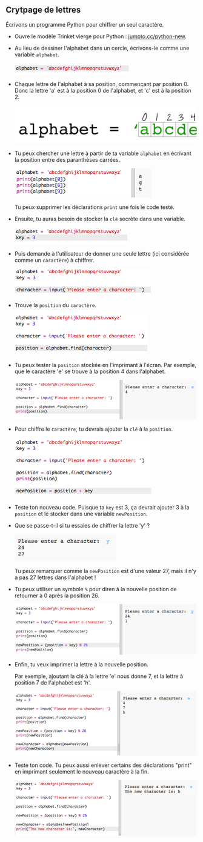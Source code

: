 ## Crytpage de lettres

Écrivons un programme Python pour chiffrer un seul caractère.

+ Ouvre le modèle Trinket vierge pour Python : <a href="http://jumpto.cc/python-new" target="_blank">jumpto.cc/python-new</a>.

+ Au lieu de dessiner l'alphabet dans un cercle, écrivons-le comme une variable `alphabet`.

	![capture d'écran](images/messages-alphabet.png)

+ Chaque lettre de l'alphabet à sa position, commençant par position 0. Donc la lettre 'a' est à la position 0 de l'alphabet, et 'c' est à la position 2.

	![capture d'écran](images/messages-array.png)

+ Tu peux chercher une lettre à partir de ta variable `alphabet` en écrivant la position entre des paranthèses carrées.

	![capture d'écran](images/messages-alphabet-array.png)

	Tu peux supprimer les déclarations `print` une fois le code testé.

+ Ensuite, tu auras besoin de stocker la `clé` secrète dans une variable.

	![capture d'écran](images/messages-key.png)

+ Puis demande à l'utilisateur de donner une seule lettre (ici considérée comme un `caractère`) à chiffrer.

	![capture d'écran](images/messages-character.png)

+ Trouve la `position` du `caractère`.

	![capture d'écran](images/messages-position.png)

+ Tu peux tester la `position` stockée en l'imprimant à l'écran. Par exemple, que le caractère 'e' se trouve à la position 4 dans l'alphabet.

	![capture d'écran](images/messages-position-test.png)

+ Pour chiffre le `caractère`, tu devrais ajouter la `clé` à la `position`.

	![capture d'écran](images/messages-newposition.png)

+ Teste ton nouveau code. Puisque ta `key` est 3, ça devrait ajouter 3 à la `position` et le stocker dans une variable `newPosition`.

+ Que se passe-t-il si tu essaies de chiffrer la lettre 'y' ?

	![capture d'écran](images/messages-modulus-bug.png)

	Tu peux remarquer comme la `newPosition` est d'une valeur 27, mais il n'y a pas 27 lettres dans l'alphabet !

+ Tu peux utiliser un symbole `%` pour diren à la nouvelle position de retourner à 0 après la position 26.

	![capture d'écran](images/messages-modulus.png)

+ Enfin, tu veux imprimer la lettre à la nouvelle position.

	Par exemple, ajoutant la clé à la lettre 'e' nous donne 7, et la lettre à position 7  de l'alphabet est 'h'.

	![capture d'écran](images/messages-newcharacter.png)

+ Teste ton code. Tu peux aussi enlever certains des déclarations "print" en imprimant seulement le nouveau caractère à la fin.

	![capture d'écran](images/messages-enc-test.png)
